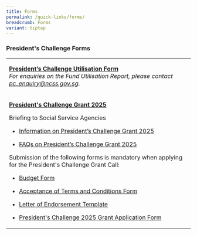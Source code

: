```yaml
---
title: Forms
permalink: /quick-links/forms/
breadcrumb: Forms
variant: tiptap
---
```

<h3>President's Challenge Forms</h3>
<p></p>
<p></p>
<table style="minWidth: 25px">
<colgroup>
<col>
</colgroup>
<tbody>
<tr>
<td rowspan="1" colspan="1">
<p><strong><a href="https://form.gov.sg/61ef5b592686c20012598c39" rel="noopener noreferrer nofollow" target="_blank">President’s Challenge Utilisation Form</a></strong>
<br><em>For enquiries on the Fund Utilisation Report, please contact <a href="mailto:pc_enquiry@ncss.gov.sg" rel="noopener noreferrer nofollow" target="_blank">pc_enquiry@ncss.gov.sg</a>.</em>
</p>
<p></p>
</td>
</tr>
<tr>
<td rowspan="1" colspan="1">
<p><strong><a href="https://go.gov.sg/pc2025grant" rel="noopener nofollow" target="_blank">President's Challenge Grant 2025</a></strong>
</p>
<p>Briefing to Social Service Agencies</p>
<ul data-tight="true" class="tight">
<li>
<p><a href="/files/grant call/Applicant_Briefing_Deck_.pdf" rel="noopener noreferrer nofollow" target="_blank">Information on President’s Challenge Grant 2025</a>
</p>
</li>
<li>
<p><a href="/files/grant call/FAQs_PC.pdf" rel="noopener noreferrer nofollow" target="_blank">FAQs on President’s Challenge Grant 2025</a>
</p>
</li>
</ul>
<p>Submission of the following forms is mandatory when applying for the President's
Challenge Grant Call:</p>
<ul data-tight="true" class="tight">
<li>
<p><a href="https://go.gov.sg/budgetformpcgrantcall" rel="noopener nofollow" target="_blank"><u>Budget Form</u></a>
</p>
</li>
<li>
<p><a href="https://cms.isomer.gov.sg/files/grant%20call/Acceptance_of_Terms_and_Conditions_PC_Application_form.pdf" rel="noopener noreferrer nofollow" target="_blank"><u>Acceptance of Terms and Conditions Form</u></a>
</p>
</li>
<li>
<p><a href="https://cms.isomer.gov.sg/files/grant%20call/Letter_of_endorsement_template.pdf" rel="noopener nofollow" target="_blank"><u>Letter of Endorsement Template</u></a>
</p>
</li>
<li>
<p><a href="https://cms.isomer.gov.sg/files/grant%20call/PC2025_ApplicationForm.pdf" rel="noopener noreferrer nofollow" target="_blank"><u>President's Challenge 2025 Grant Application Form</u></a>
</p>
</li>
</ul>
</td>
</tr>
</tbody>
</table>
<p></p>
